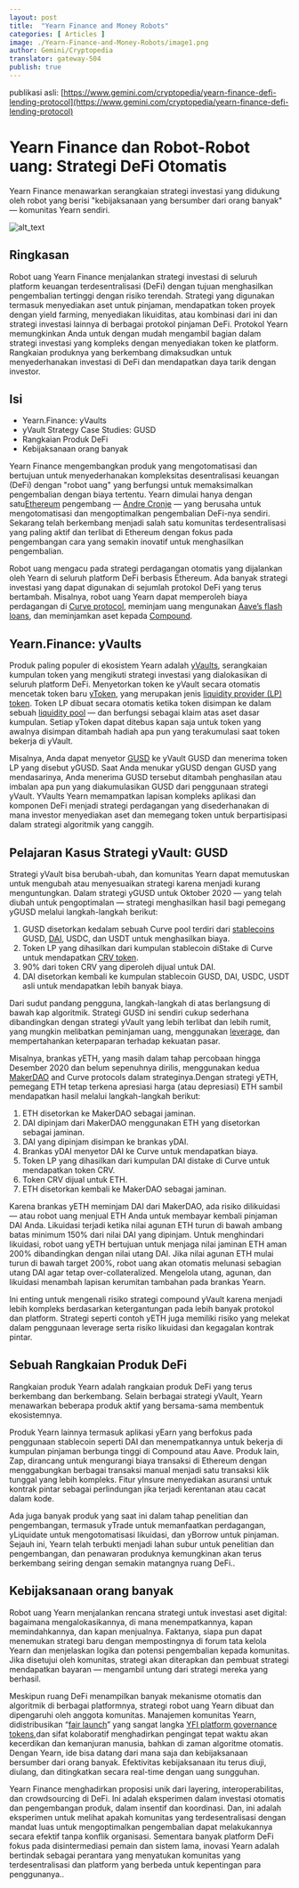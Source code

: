 ```yaml
---
layout: post
title:  "Yearn Finance and Money Robots"
categories: [ Articles ]
image: ./Yearn-Finance-and-Money-Robots/image1.png
author: Gemini/Cryptopedia
translator: gateway-504
publish: true
---
```


publikasi asli: [https://www.gemini.com/cryptopedia/yearn-finance-defi-lending-protocol](https://www.gemini.com/cryptopedia/yearn-finance-defi-lending-protocol)

# Yearn Finance dan Robot-Robot uang: Strategi DeFi Otomatis

Yearn Finance menawarkan serangkaian strategi investasi yang didukung oleh robot yang berisi "kebijaksanaan yang bersumber dari orang banyak" — komunitas Yearn sendiri.

![alt_text](image1.png)

## Ringkasan

Robot uang Yearn Finance menjalankan strategi investasi di seluruh platform keuangan terdesentralisasi (DeFi) dengan tujuan menghasilkan pengembalian tertinggi dengan risiko terendah. Strategi yang digunakan termasuk menyediakan aset untuk pinjaman, mendapatkan token proyek dengan yield farming, menyediakan likuiditas, atau kombinasi dari ini dan strategi investasi lainnya di berbagai protokol pinjaman DeFi. Protokol Yearn memungkinkan Anda untuk dengan mudah mengambil bagian dalam strategi investasi yang kompleks dengan menyediakan token ke platform. Rangkaian produknya yang berkembang dimaksudkan untuk menyederhanakan investasi di DeFi dan mendapatkan daya tarik dengan investor.

## Isi

- Yearn.Finance: yVaults
- yVault Strategy Case Studies: GUSD
- Rangkaian Produk DeFi
- Kebijaksanaan orang banyak

Yearn Finance mengembangkan produk yang mengotomatisasi dan bertujuan untuk menyederhanakan kompleksitas desentralisasi keuangan (DeFi) dengan "robot uang" yang berfungsi untuk memaksimalkan pengembalian dengan biaya tertentu. Yearn dimulai hanya dengan satu[Ethereum](https://www.gemini.com/cryptopedia/ethereum-smart-contracts-tokens-use-cases) pengembang — [Andre Cronje](https://www.gemini.com/cryptopedia/glossary#andre-cronje) — yang berusaha untuk mengotomatisasi dan mengoptimalkan pengembalian DeFi-nya sendiri. Sekarang telah berkembang menjadi salah satu komunitas terdesentralisasi yang paling aktif dan terlibat di Ethereum dengan fokus pada pengembangan cara yang semakin inovatif untuk menghasilkan pengembalian.

Robot uang mengacu pada strategi perdagangan otomatis yang dijalankan oleh Yearn di seluruh platform DeFi berbasis Ethereum. Ada banyak strategi investasi yang dapat digunakan di sejumlah protokol DeFi yang terus bertambah. Misalnya, robot uang Yearn dapat memperoleh biaya perdagangan di [Curve protocol](https://www.gemini.com/cryptopedia/curve-crypto-automated-market-maker), meminjam uang mengunakan [Aave’s flash loans](https://www.gemini.com/cryptopedia/aave-flashloans), dan meminjamkan aset kepada [Compound](https://www.gemini.com/cryptopedia/compound-finance-defi-crypto).

## Yearn.Finance: yVaults

Produk paling populer di ekosistem Yearn adalah [yVaults](https://www.gemini.com/cryptopedia/glossary#y-vaults), serangkaian kumpulan token yang mengikuti strategi investasi yang dialokasikan di seluruh platform DeFi. Menyetorkan token ke yVault secara otomatis mencetak token baru [yToken](https://www.gemini.com/cryptopedia/glossary#y-tokens), yang merupakan jenis [liquidity provider (LP) token](https://www.gemini.com/cryptopedia/liquidity-provider-amm-tokens). Token LP dibuat secara otomatis ketika token disimpan ke dalam sebuah [liquidity pool](https://www.gemini.com/cryptopedia/glossary#liquidity-pool) — dan berfungsi sebagai klaim atas aset dasar kumpulan. Setiap yToken dapat ditebus kapan saja untuk token yang awalnya disimpan ditambah hadiah apa pun yang terakumulasi saat token bekerja di yVault.

Misalnya, Anda dapat menyetor [GUSD](https://www.gemini.com/cryptopedia/gusd-gemini-dollar-stablecoin-features) ke yVault GUSD dan menerima token LP yang disebut yGUSD. Saat Anda menukar yGUSD dengan GUSD yang mendasarinya, Anda menerima GUSD tersebut ditambah penghasilan atau imbalan apa pun yang diakumulasikan GUSD dari penggunaan strategi yVault. YVaults Yearn memampatkan lapisan kompleks aplikasi dan komponen DeFi menjadi strategi perdagangan yang disederhanakan di mana investor menyediakan aset dan memegang token untuk berpartisipasi dalam strategi algoritmik yang canggih.

## Pelajaran Kasus Strategi yVault: GUSD

Strategi yVault bisa berubah-ubah, dan komunitas Yearn dapat memutuskan untuk mengubah atau menyesuaikan strategi karena menjadi kurang menguntungkan. Dalam strategi yGUSD untuk Oktober 2020 — yang telah diubah untuk pengoptimalan — strategi menghasilkan hasil bagi pemegang yGUSD melalui langkah-langkah berikut:

1. GUSD disetorkan kedalam sebuah Curve pool terdiri dari [stablecoins](https://www.gemini.com/cryptopedia/what-are-stablecoins-how-do-they-work) GUSD, [DAI](https://www.gemini.com/cryptopedia/dai-stablecoin-what-is-dai-token), USDC, dan USDT untuk menghasilkan biaya.
2. Token LP yang dihasilkan dari kumpulan stablecoin diStake di Curve untuk mendapatkan [CRV token](https://www.gemini.com/cryptopedia/glossary#crv-token).
3. 90% dari token CRV yang diperoleh dijual untuk DAI.
4. DAI disetorkan kembali ke kumpulan stablecoin GUSD, DAI, USDC, USDT asli untuk mendapatkan lebih banyak biaya.

Dari sudut pandang pengguna, langkah-langkah di atas berlangsung di bawah kap algoritmik. Strategi GUSD ini sendiri cukup sederhana dibandingkan dengan strategi yVault yang lebih terlibat dan lebih rumit, yang mungkin melibatkan peminjaman uang, menggunakan [leverage](https://www.gemini.com/cryptopedia/glossary#leverage), dan mempertahankan keterpaparan terhadap kekuatan pasar.

Misalnya, brankas yETH, yang masih dalam tahap percobaan hingga Desember 2020 dan belum sepenuhnya dirilis, menggunakan kedua [MakerDAO](https://www.gemini.com/cryptopedia/makerdao-defi-mkr-dai-coins) and Curve protocols dalam strateginya.Dengan strategi yETH, pemegang ETH tetap terkena apresiasi harga (atau depresiasi) ETH sambil mendapatkan hasil melalui langkah-langkah berikut:

1. ETH disetorkan ke MakerDAO sebagai jaminan.
2. DAI dipinjam dari MakerDAO menggunakan ETH yang disetorkan sebagai jaminan.
3. DAI yang dipinjam disimpan ke brankas yDAI.
4. Brankas yDAI menyetor DAI ke Curve untuk mendapatkan biaya.
5. Token LP yang dihasilkan dari kumpulan DAI distake di Curve untuk mendapatkan token CRV.
6. Token CRV dijual untuk ETH.
7. ETH disetorkan kembali ke MakerDAO sebagai jaminan.

Karena brankas yETH meminjam DAI dari MakerDAO, ada risiko dilikuidasi — atau robot uang menjual ETH Anda untuk membayar kembali pinjaman DAI Anda. Likuidasi terjadi ketika nilai agunan ETH turun di bawah ambang batas minimum 150% dari nilai DAI yang dipinjam. Untuk menghindari likuidasi, robot uang yETH bertujuan untuk menjaga nilai jaminan ETH aman 200% dibandingkan dengan nilai utang DAI. Jika nilai agunan ETH mulai turun di bawah target 200%, robot uang akan otomatis melunasi sebagian utang DAI agar tetap over-collateralized. Mengelola utang, agunan, dan likuidasi menambah lapisan kerumitan tambahan pada brankas Yearn.

Ini enting untuk mengenali risiko strategi compound yVault karena menjadi lebih kompleks berdasarkan ketergantungan pada lebih banyak protokol dan platform. Strategi seperti contoh yETH juga memiliki risiko yang melekat dalam penggunaan leverage serta risiko likuidasi dan kegagalan kontrak pintar.

## Sebuah Rangkaian Produk DeFi

Rangkaian produk Yearn adalah rangkaian produk DeFi yang terus berkembang dan berkembang. Selain berbagai strategi yVault, Yearn menawarkan beberapa produk aktif yang bersama-sama membentuk ekosistemnya.

Produk Yearn lainnya termasuk aplikasi yEarn yang berfokus pada penggunaan stablecoin seperti DAI dan menempatkannya untuk bekerja di kumpulan pinjaman berbunga tinggi di Compound atau Aave. Produk lain, Zap, dirancang untuk mengurangi biaya transaksi di Ethereum dengan menggabungkan berbagai transaksi manual menjadi satu transaksi klik tunggal yang lebih kompleks. Fitur yInsure menyediakan asuransi untuk kontrak pintar sebagai perlindungan jika terjadi kerentanan atau cacat dalam kode.

Ada juga banyak produk yang saat ini dalam tahap penelitian dan pengembangan, termasuk yTrade untuk memanfaatkan perdagangan, yLiquidate untuk mengotomatisasi likuidasi, dan yBorrow untuk pinjaman. Sejauh ini, Yearn telah terbukti menjadi lahan subur untuk penelitian dan pengembangan, dan penawaran produknya kemungkinan akan terus berkembang seiring dengan semakin matangnya ruang DeFi..

## Kebijaksanaan orang banyak

Robot uang Yearn menjalankan rencana strategi untuk investasi aset digital: bagaimana mengalokasikannya, di mana menempatkannya, kapan memindahkannya, dan kapan menjualnya. Faktanya, siapa pun dapat menemukan strategi baru dengan mempostingnya di forum tata kelola Yearn dan menjelaskan logika dan potensi pengembalian kepada komunitas. Jika disetujui oleh komunitas, strategi akan diterapkan dan pembuat strategi mendapatkan bayaran — mengambil untung dari strategi mereka yang berhasil.

Meskipun ruang DeFi menampilkan banyak mekanisme otomatis dan algoritmik di berbagai platformnya, strategi robot uang Yearn dibuat dan dipengaruhi oleh anggota komunitas. Manajemen komunitas Yearn, didistribusikan “[fair launch](https://www.gemini.com/cryptopedia/what-is-yearn-finance-yfi-coin-yearnfinance)” yang sangat langka [YFI platform governance tokens](https://www.gemini.com/cryptopedia/glossary#yfi-token),dan sifat kolaboratif menghadirkan pengingat tepat waktu akan kecerdikan dan kemanjuran manusia, bahkan di zaman algoritme otomatis. Dengan Yearn, ide bisa datang dari mana saja dan kebijaksanaan bersumber dari orang banyak. Efektivitas kebijaksanaan itu terus diuji, diulang, dan ditingkatkan secara real-time dengan uang sungguhan.

Yearn Finance menghadirkan proposisi unik dari layering, interoperabilitas, dan crowdsourcing di DeFi. Ini adalah eksperimen dalam investasi otomatis dan pengembangan produk, dalam insentif dan koordinasi. Dan, ini adalah eksperimen untuk melihat apakah komunitas yang terdesentralisasi dengan mandat luas untuk mengoptimalkan pengembalian dapat melakukannya secara efektif tanpa konflik organisasi. Sementara banyak platform DeFi fokus pada disintermediasi pemain dan sistem lama, inovasi Yearn adalah bertindak sebagai perantara yang menyatukan komunitas yang terdesentralisasi dan platform yang berbeda untuk kepentingan para penggunanya..
